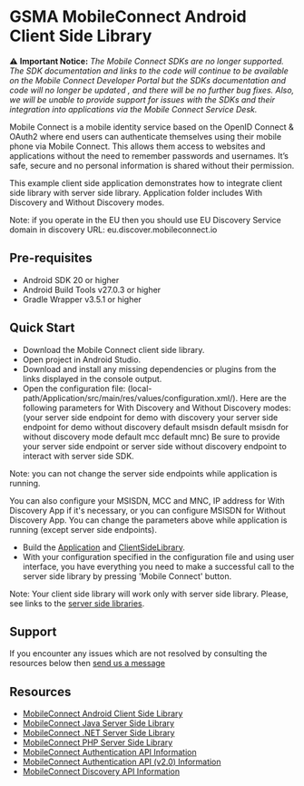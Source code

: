 GSMA MobileConnect Android Client Side Library
==============================================================================================================

:warning: <b>Important Notice:</b> <i>The Mobile Connect SDKs are no longer supported. The SDK documentation and links to the code will continue to be available on the Mobile Connect Developer Portal but the SDKs documentation and code will no longer be updated , and there will be no further bug fixes. Also, we will be unable to provide support for issues with the SDKs and their integration into applications via the Mobile Connect Service Desk.</i>

Mobile Connect is a mobile identity service based on the OpenID Connect & OAuth2 where end users can authenticate themselves using their mobile phone via Mobile Connect. This allows them access to websites and applications without the need to remember passwords and usernames. It’s safe, secure and no personal information is shared without their permission.

This example client side application demonstrates how to integrate client side library with server side library.
Application folder includes With Discovery and Without Discovery modes.

Note: if you operate in the EU then you should use EU Discovery Service domain in discovery URL: eu.discover.mobileconnect.io

## Pre-requisites
- Android SDK 20 or higher
- Android Build Tools v27.0.3 or higher
- Gradle Wrapper v3.5.1 or higher

## Quick Start
- Download the Mobile Connect client side library.
- Open project in Android Studio.
- Download and install any missing dependencies or plugins from the links displayed in the console output.
- Open the configuration file: (local-path/Application/src/main/res/values/configuration.xml/).
Here are the following parameters for With Discovery and Without Discovery modes:
(<string name="server_endpoint_with_discovery_endpoint">your server side endpoint for demo with discovery</string>
    <string name="server_endpoint_without_discovery_endpoint">your server side endpoint for demo without discovery</string>
    <string name="msisdn">default msisdn</string>
    <string name="msisdn_wd">default msisdn for without discovery mode</string>
    <string name="mcc_value">default mcc</string>
    <string name="mnc_value">default mnc</string>)
Be sure to provide your server side endpoint or server side without discovery endpoint to interact with server side SDK.

Note: you can not change the server side endpoints while application is running. 

You can also configure your MSISDN, MCC and MNC, IP address for With Discovery App if it's necessary, or you can configure MSISDN for Without Discovery App. You can change the parameters above while application is running (except server side endpoints).

- Build the [Application](./Application/) and [ClientSideLibrary](./ClientSideLibrary/).
- With your configuration specified in the configuration file and using user interface, you have everything you need to make a successful call to the server side library by pressing 'Mobile Connect' button.

Note: Your client side library will work only with server side library. Please, see links to the [server side libraries](#resources).

## Support

If you encounter any issues which are not resolved by consulting the resources below then [send us a message](https://developer.mobileconnect.io/content/contact-us)

## Resources
- [MobileConnect Android Client Side Library](https://developer.mobileconnect.io/content/android-client-side-library)
- [MobileConnect Java Server Side Library](https://developer.mobileconnect.io/content/java-server-side-library)
- [MobileConnect .NET Server Side Library](https://developer.mobileconnect.io/content/net-server-side-library)
- [MobileConnect PHP Server Side Library](https://developer.mobileconnect.io/content/php-server-side-library)
- [MobileConnect Authentication API Information](https://developer.mobileconnect.io/mobile-connect-api)
- [MobileConnect Authentication API (v2.0) Information](https://developer.mobileconnect.io/mobile-connect-profile-v2-0)
- [MobileConnect Discovery API Information](https://developer.mobileconnect.io/discovery-api)
